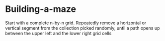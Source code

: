 # Building-a-maze
Start with a complete n-by-n grid. Repeatedly remove a horizontal or vertical segment from the collection picked randomly, until a path opens up between the upper left and the lower right grid cells
